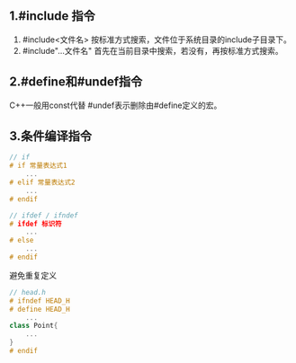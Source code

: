 ## 1.#include 指令
1. #include<文件名>
按标准方式搜索，文件位于系统目录的include子目录下。
2. #include"…文件名"
首先在当前目录中搜索，若没有，再按标准方式搜索。
## 2.#define和#undef指令
C++一般用const代替
#undef表示删除由#define定义的宏。
## 3.条件编译指令
``` c++
// if
# if 常量表达式1
	...
# elif 常量表达式2
	...
# endif

// ifdef / ifndef 
# ifdef 标识符
	...
# else
	...
# endif
```

避免重复定义
``` c++
// head.h
# ifndef HEAD_H
# define HEAD_H
	...
class Point{
	...
}
# endif
```
